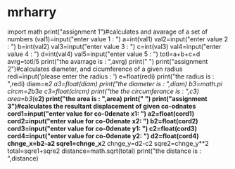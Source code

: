# mrharry
import math
print("assignment 1")#calculates and avarage of a set of  numbers 
(val1)=input("enter value 1 : ")
a=int(val1)
val2=input("enter value 2 : ")
b=int(val2)
val3=input("enter value 3 : ")
c=int(val3)
val4=input("enter value 4 : ")
d=int(val4)
val5=input("enter value 5 : ")
totl=a+b+c+d
avrg=totl/5
print("the avarrage is : ",avrg)
print(" ")
print("assignment 2")#calculates diameter, and cicumference of a given radius
redi=input('please enter the radius : ')
e=float(redi)
print("the radius is : ",redi)
diam=e*2
a3=float(diam)
print("the diameter is : ",diam)
b3=math.pi
circm=2*b3*e
c3=float(circm)
print("the the circumferance is : ",c3) 
area=b3*(e**2)
print("the area is : ",area) 
print(" ")
print("assignment 3")#calculates the resultant displacement of given co-odnates
cord1=input("enter value for co-0denate x1: ")
a2=float(cord1)
cord2=input("enter value for co-0denate x2: ")
b2=float(cord2)
cord3=input("enter value for co-0denate y1: ")
c2=float(cord3)
cord4=input("enter value for co-0denate y2: ")
d2=float(cord4)
chnge_x=b2-a2
sqre1=chnge_x**2
chnge_y=d2-c2
sqre2=chnge_y**2
total=sqre1+sqre2
distance=math.sqrt(total)
print("the distance is : ",distance)

